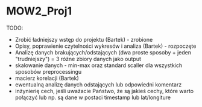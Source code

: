 # MOW2_Proj1


TODO:
- Zrobić ładniejszy wstęp do projektu (Bartek) - zrobione
- Opisy, poprawienie czytelności wykresów i analiza  (Bartek) - rozpoczęte
- Analizę danych brakujących/odstających (dwa proste sposoby + jeden "trudniejszy") = 3 różne zbiory danych jako output
- skalowanie danych - min-max oraz standard scaller dla wszystkich sposobów preprocessingu
- macierz korelacji (Bartek)
- ewentualną analizę danych odstających lub odpowiedni komentarz
- inżynierię cech, jeśli uważacie Państwo, że są jakieś cechy, które warto połączyć lub np. są dane w postaci timestamp lub lat/longiture
